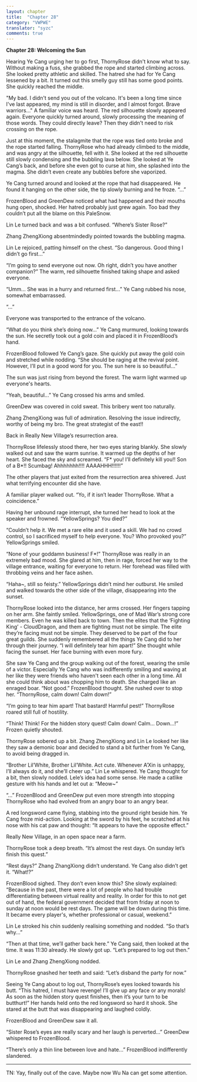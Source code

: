 ```yaml
---
layout: chapter
title:  "Chapter 28"
category: "VWPWE"
translator: "syzc"
comments: true
---
```


**Chapter 28: Welcoming the Sun**
 
Hearing Ye Cang urging her to go first, ThornyRose didn't know what to say. Without making a fuss, she grabbed the rope and started climbing across. She looked pretty athletic and skilled. The hatred she had for Ye Cang lessened by a bit. It turned out this smelly guy still has some good points. She quickly reached the middle.
 
"My bad. I didn't send you out of the volcano. It's been a long time since I've last appeared, my mind is still in disorder, and I almost forgot. Brave warriors..." A familiar voice was heard. The red silhouette slowly appeared again. Everyone quickly turned around, slowly processing the meaning of those words. They could directly leave? Then they didn't need to risk crossing on the rope.
 
Just at this moment, the stalagmite that the rope was tied onto broke and the rope started falling. ThornyRose who had already climbed to the middle, and was angry at the silhouette, fell with it. She looked at the red silhouette still slowly condensing and the bubbling lava below. She looked at Ye Cang’s back, and before she even got to curse at him, she splashed into the magma. She didn’t even create any bubbles before she vaporized.
 
Ye Cang turned around and looked at the rope that had disappeared. He found it hanging on the other side, the tip slowly burning and he froze. “...” 
 
FrozenBlood and GreenDew noticed what had happened and their mouths hung open, shocked. Her hatred probably just grew again. Too bad they couldn’t put all the blame on this PaleSnow.
 
Lin Le turned back and was a bit confused. “Where’s Sister Rose?”
 
Zhang ZhengXiong absentmindedly pointed towards the bubbling magma.
 
Lin Le rejoiced, patting himself on the chest. “So dangerous. Good thing I didn’t go first...”
 
“I’m going to send everyone out now. Oh right, didn’t you have another companion?” The warm, red silhouette finished taking shape and asked everyone.
 
“Umm... She was in a hurry and returned first...” Ye Cang rubbed his nose, somewhat embarrassed.
 
“...”
 
Everyone was transported to the entrance of the volcano.
 
“What do you think she’s doing now...” Ye Cang murmured, looking towards the sun. He secretly took out a gold coin and placed it in FrozenBlood’s hand. 
 
FrozenBlood followed Ye Cang’s gaze. She quickly put away the gold coin and stretched while nodding. “She should be raging at the revival point. However, I’ll put in a good word for you. The sun here is so beautiful...”
 
The sun was just rising from beyond the forest. The warm light warmed up everyone's hearts.
 
“Yeah, beautiful...” Ye Cang crossed his arms and smiled.
 
GreenDew was covered in cold sweat. This bribery went too naturally.
 
Zhang ZhengXiong was full of admiration. Resolving the issue indirectly, worthy of being my bro. The great strategist of the east!!
 
Back in Really New Village’s resurrection area.
 
ThornyRose lifelessly stood there, her two eyes staring blankly. She slowly walked out and saw the warm sunrise. It warmed up the depths of her heart. She faced the sky and screamed. “F\* you! I’ll definitely kill you!! Son of a B\*!! Scumbag! Ahhhhhhh!!!! AAAAHHH!!!!!!”
 
The other players that just exited from the resurrection area shivered. Just what terrifying encounter did she have.
 
A familiar player walked out. “Yo, if it isn’t leader ThornyRose. What a coincidence.”
 
Having her unbound rage interrupt, she turned her head to look at the speaker and frowned. “YellowSprings? You died?”
 
“Couldn’t help it. We met a rare elite and it used a skill. We had no crowd control, so I sacrificed myself to help everyone. You? Who provoked you?” YellowSprings smiled. 
 
“None of your goddamn business! F\*!” ThornyRose was really in an extremely bad mood. She glared at him, then in rage, forced her way to the village entrance, waiting for everyone to return. Her forehead was filled with throbbing veins and her face ashen.
 
“Haha~, still so feisty.” YellowSprings didn’t mind her outburst. He smiled and walked towards the other side of the village, disappearing into the sunset.
 
ThornyRose looked into the distance, her arms crossed. Her fingers tapping on her arm. She faintly smiled. YellowSprings, one of Mad War’s strong core members. Even he was killed back to town. Then the elites that the ‘Fighting King’ - CloudDragon, and them are fighting must not be simple. The elite they’re facing must not be simple. They deserved to be part of the four great guilds. She suddenly remembered all the things Ye Cang did to her through their journey. “I will definitely tear him apart!” She thought while facing the sunset. Her face burning with even more fury.
 
She saw Ye Cang and the group walking out of the forest, wearing the smile of a victor. Especially Ye Cang who was indifferently smiling and waving at her like they were friends who haven't seen each other in a long time. All she could think about was chopping him to death. She charged like an enraged boar. “Not good.” FrozenBlood thought. She rushed over to stop her. “ThornyRose, calm down! Calm down!”
 
“I’m going to tear him apart! That bastard! Harmful pest!” ThornyRose roared still full of hostility.
 
“Think! Think! For the hidden story quest! Calm down! Calm... Down...!” Frozen quietly shouted.
 
ThornyRose sobered up a bit. Zhang ZhengXiong and Lin Le looked her like they saw a demonic boar and decided to stand a bit further from Ye Cang, to avoid being dragged in.
 
“Brother Lil’White, Brother Lil’White. Act cute. Whenever A’Xin is unhappy, I’ll always do it, and she’ll cheer up.” Lin Le whispered. Ye Cang thought for a bit, then slowly nodded. Lele’s idea had some sense. He made a catlike gesture with his hands and let out a: “Meow~”
 
“...” FrozenBlood and GreenDew put even more strength into stopping ThornyRose who had evolved from an angry boar to an angry bear.
 
A red longsword came flying, stabbing into the ground right beside him. Ye Cang froze mid-action. Looking at the sword by his feet, he scratched at his nose with his cat paw and thought: “It appears to have the opposite effect.”
 
Really New Village, in an open space near a farm.
 
ThornyRose took a deep breath. “It’s almost the rest days. On sunday let’s finish this quest.”
 
“Rest days?” Zhang ZhangXiong didn’t understand. Ye Cang also didn’t get it. “What!?”
 
FrozenBlood sighed. They don’t even know this? She slowly explained: “Because in the past, there were a lot of people who had trouble differentiating between virtual reality and reality. In order for this to not get out of hand, the federal government decided that from friday at noon to sunday at noon would be rest days. The game will be down during this time. It became every player's, whether professional or casual, weekend.”
 
Lin Le stroked his chin suddenly realising something and nodded. “So that’s why...”
 
“Then at that time, we’ll gather back here.” Ye Cang said, then looked at the time. It was 11:30 already. He slowly got up. “Let’s prepared to log out then.”
 
Lin Le and Zhang ZhengXiong nodded.
 
ThornyRose gnashed her teeth and said: “Let’s disband the party for now.”
 
Seeing Ye Cang about to log out, ThornyRose’s eyes looked towards his butt. “This hatred, I must have revenge! I’ll give up any face or any morals! As soon as the hidden story quest finishes, then it’s your turn to be butthurt!” Her hands held onto the red longsword so hard it shook. She stared at the butt that was disappearing and laughed coldly.
 
FrozenBlood and GreenDew saw it all. 
 
“Sister Rose’s eyes are really scary and her laugh is perverted...” GreenDew whispered to FrozenBlood.
 
“There’s only a thin line between love and hate...” FrozenBlood indifferently slandered.

---

TN: Yay, finally out of the cave. Maybe now Wu Na can get some attention.